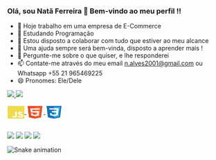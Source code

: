 ### Olá, sou Natã Ferreira 👋 Bem-vindo ao meu perfil !!

- 🔭 Hoje trabalho em uma empresa de E-Commerce
- 🌱 Estudando Programação
- 👯 Estou disposto a colaborar com tudo que estiver ao meu alcance
- 🤔 Uma ajuda sempre será bem-vinda, disposto a aprender mais !
- 💬 Pergunte-me sobre o que quiser, e lhe responderei
- 📫 Contate-me através do meu email n.alves2001@gmail.com ou Whatsapp +55 21 965469225
- 😄 Pronomes: Ele/Dele

<div>
  <a href="https://github.com/nataferreira">
  <img height="180em" src="https://github-readme-stats.vercel.app/api?username=nataferreiragtr&show_icons=true&theme=dark&include_all_commits=true&count_private=true"/>
  <img height="180em" src="https://github-readme-stats.vercel.app/api/top-langs/?username=nataferreiragtr&layout=compact&langs_count=7&theme=dark"/>
</div>
<div style="display: inline_block"><br>
  <img align="center" alt="Nata-Js" height="30" width="40" src="https://raw.githubusercontent.com/devicons/devicon/master/icons/javascript/javascript-plain.svg">
  <img align="center" alt="Nata-HTML" height="30" width="40" src="https://raw.githubusercontent.com/devicons/devicon/master/icons/html5/html5-original.svg">
  <img align="center" alt="Nata-CSS" height="30" width="40" src="https://raw.githubusercontent.com/devicons/devicon/master/icons/css3/css3-original.svg">
</div>
  
  ##
 
 
<div> 
  <a href="https://www.youtube.com/channel/UCO8iYmlXUVEAvFjSoCyK-4A" target="_blank"><img src="https://img.shields.io/badge/YouTube-FF0000?style=for-the-badge&logo=youtube&logoColor=white" target="_blank"></a>
  <a href="https://instagram.com/nataferreiragtr" target="_blank"><img src="https://img.shields.io/badge/-Instagram-%23E4405F?style=for-the-badge&logo=instagram&logoColor=white" target="_blank"></a>
  <a href = "mailto:n.alves2001@gmail.com"><img src="https://img.shields.io/badge/-Gmail-%23333?style=for-the-badge&logo=gmail&logoColor=white" target="_blank"></a>
  <a href="https://www.linkedin.com/in/nat%C3%A3-alves-de-oliveira-ferreira-054145230" target="_blank"><img src="https://img.shields.io/badge/-LinkedIn-%230077B5?style=for-the-badge&logo=linkedin&logoColor=white" target="_blank"></a> 
 
  ![Snake animation](https://github.com/nataferreiragtr/nataferreiragtr/blob/output/github-contribution-grid-snake.svg)
 
</div>

  
